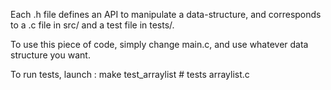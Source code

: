 Each .h file defines an API to manipulate a data-structure, and corresponds to a .c file in src/ and a test file in tests/.

To use this piece of code, simply change main.c, and use whatever data structure you want.

To run tests, launch :
   make test_arraylist # tests arraylist.c
